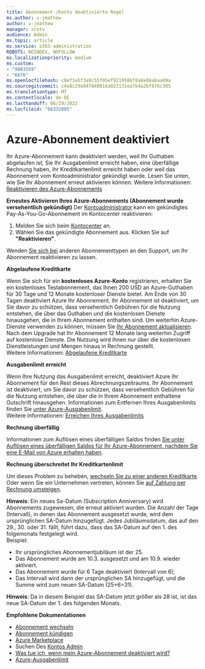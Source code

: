 ```yaml
---
title: Abonnement-/Konto deaktivierte Regel
ms.author: v-jmathew
author: v-jmathew
manager: scotv
audience: Admin
ms.topic: article
ms.service: o365-administration
ROBOTS: NOINDEX, NOFOLLOW
ms.localizationpriority: medium
ms.custom:
- "9003559"
- "6676"
ms.openlocfilehash: c0ef3a5f3a9c55f05ef9219586f8a8e86a6aad9a
ms.sourcegitcommit: c4e8c29a94f840816a023131ea7b4a2bf876c305
ms.translationtype: MT
ms.contentlocale: de-DE
ms.lasthandoff: 06/29/2022
ms.locfileid: "66332805"
---
```

# <a name="azure-subscription-disabled"></a>Azure-Abonnement deaktiviert

Ihr Azure-Abonnement kann deaktiviert werden, weil Ihr Guthaben abgelaufen ist, Sie Ihr Ausgabenlimit erreicht haben, eine überfällige Rechnung haben, ihr Kreditkartenlimit erreicht haben oder weil das Abonnement vom Kontoadministrator gekündigt wurde. Lesen Sie unten, wie Sie Ihr Abonnement erneut aktivieren können. Weitere Informationen: [Reaktivieren des Azure-Abonnements](https://docs.microsoft.com/azure/billing/billing-subscription-become-disable?WT.mc_id=Portal-Microsoft_Azure_Support)

**Erneutes Aktivieren Ihres Azure-Abonnements (Abonnement wurde versehentlich gekündigt)** Der [Kontoadministrator](https://docs.microsoft.com/azure/billing/billing-subscription-transfer?WT.mc_id=Portal-Microsoft_Azure_Support#whoisaa) kann ein gekündigtes Pay-As-You-Go-Abonnement im Kontocenter reaktivieren:

1. Melden Sie sich beim [Kontocenter](https://account.windowsazure.com/Subscriptions) an.
2. Wählen Sie das gekündigte Abonnement aus. Klicken Sie auf **"Reaktivieren"**.

Wenden [Sie sich bei](https://portal.azure.com/?#blade/Microsoft_Azure_Support/HelpAndSupportBlade) anderen Abonnementtypen an den Support, um Ihr Abonnement reaktivieren zu lassen.

**Abgelaufene Kreditkarte**

Wenn Sie sich für ein **kostenloses Azure-Konto** registrieren, erhalten Sie ein kostenloses Testabonnement, das Ihnen 200 USD an Azure-Guthaben für 30 Tage und 12 Monate kostenloser Dienste bietet. Am Ende von 30 Tagen deaktiviert Azure Ihr Abonnement. Ihr Abonnement ist deaktiviert, um Sie davor zu schützen, dass versehentlich Gebühren für die Nutzung entstehen, die über das Guthaben und die kostenlosen Dienste hinausgehen, die in Ihrem Abonnement enthalten sind. Um weiterhin Azure-Dienste verwenden zu können, müssen Sie [Ihr Abonnement aktualisieren](https://docs.microsoft.com/azure/billing/billing-upgrade-azure-subscription?WT.mc_id=Portal-Microsoft_Azure_Support). Nach dem Upgrade hat Ihr Abonnement 12 Monate lang weiterhin Zugriff auf kostenlose Dienste. Die Nutzung wird ihnen nur über die kostenlosen Dienstleistungen und Mengen hinaus in Rechnung gestellt.  
Weitere Informationen: [Abgelaufene Kreditkarte](https://docs.microsoft.com/azure/billing/billing-subscription-become-disable?WT.mc_id=Portal-Microsoft_Azure_Support#your-credit-is-expired)

**Ausgabenlimit erreicht**

Wenn Ihre Nutzung das Ausgabenlimit erreicht, deaktiviert Azure Ihr Abonnement für den Rest dieses Abrechnungszeitraums. Ihr Abonnement ist deaktiviert, um Sie davor zu schützen, dass versehentlich Gebühren für die Nutzung entstehen, die über die in Ihrem Abonnement enthaltene Gutschrift hinausgehen. Informationen zum Entfernen Ihres Ausgabenlimits finden Sie [unter Azure-Ausgabenlimit](https://docs.microsoft.com/azure/cost-management-billing/manage/spending-limit?WT.mc_id=Portal-Microsoft_Azure_Support).  
Weitere Informationen: [Erreichen Ihres Ausgabenlimits](https://docs.microsoft.com/azure/cost-management-billing/manage/subscription-disabled?WT.mc_id=Portal-Microsoft_Azure_Support#you-reached-your-spending-limit)

**Rechnung überfällig**

Informationen zum Auflösen eines überfälligen Saldos finden [Sie unter Auflösen eines überfälligen Saldos für Ihr Azure-Abonnement, nachdem Sie eine E-Mail von Azure erhalten haben](https://docs.microsoft.com/azure/billing/billing-azure-subscription-past-due-balance?WT.mc_id=Portal-Microsoft_Azure_Support).

**Rechnung überschreitet Ihr Kreditkartenlimit**

Um dieses Problem zu beheben, [wechseln Sie zu einer anderen Kreditkarte](https://docs.microsoft.com/azure/billing/billing-how-to-change-credit-card?WT.mc_id=Portal-Microsoft_Azure_Support). Oder wenn Sie ein Unternehmen vertreten, können Sie [auf Zahlung per Rechnung umsteigen](https://docs.microsoft.com/azure/billing/billing-how-to-pay-by-invoice?WT.mc_id=Portal-Microsoft_Azure_Support).

**Hinweis**: Ein neues Sa-Datum (Subscription Anniversary) wird Abonnements zugewiesen, die erneut aktiviert wurden. Die Anzahl der Tage (Intervall), in denen das Abonnement ausgesetzt wurde, wird dem ursprünglichen SA-Datum hinzugefügt. Jedes Jubiläumsdatum, das auf den 29., 30. oder 31. fällt, führt dazu, dass das SA-Datum auf den 1. des folgemonats festgelegt wird.  
Beispiel:

- Ihr ursprüngliches Abonnementjubiläum ist der 25.
- Das Abonnement wurde am 10.3. ausgesetzt und am 10.9. wieder aktiviert.
- Das Abonnement wurde für 6 Tage deaktiviert (Intervall von 6);
- Das Intervall wird dann der ursprünglichen SA hinzugefügt, und die Summe wird zum neuen SA-Datum (25+6=31). 

**Hinweis**: Da in diesem Beispiel das SA-Datum jetzt größer als 28 ist, ist das neue SA-Datum der 1. des folgenden Monats.

**Empfohlene Dokumentationen**

- [Abonnement wechseln](https://docs.microsoft.com/azure/billing/billing-how-to-switch-azure-offer?WT.mc_id=Portal-Microsoft_Azure_Support)  
- [Abonnement kündigen](https://docs.microsoft.com/azure/billing/billing-how-to-cancel-azure-subscription?WT.mc_id=Portal-Microsoft_Azure_Support)  
- [Azure Marketplace](https://azuremarketplace.microsoft.com/marketplace/?source=datamarket)
- Suchen Des [Kontos Admin](https://docs.microsoft.com/azure/billing/billing-subscription-transfer?WT.mc_id=Portal-Microsoft_Azure_Support#whoisaa)
- [Was tue ich, wenn mein Azure-Abonnement deaktiviert wird?](https://docs.microsoft.com/azure/billing/billing-subscription-become-disable/?WT.mc_id=Portal-Microsoft_Azure_Support)
- [Azure-Ausgabenlimit](https://docs.microsoft.com/azure/cost-management-billing/manage/spending-limit?WT.mc_id=Portal-Microsoft_Azure_Support)
